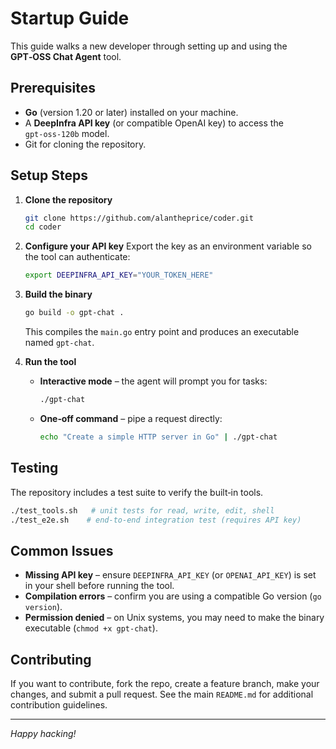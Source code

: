 # Startup Guide

This guide walks a new developer through setting up and using the **GPT‑OSS Chat Agent** tool.

## Prerequisites
- **Go** (version 1.20 or later) installed on your machine.
- A **DeepInfra API key** (or compatible OpenAI key) to access the `gpt‑oss‑120b` model.
- Git for cloning the repository.

## Setup Steps
1. **Clone the repository**
   ```bash
   git clone https://github.com/alantheprice/coder.git
   cd coder
   ```

2. **Configure your API key**
   Export the key as an environment variable so the tool can authenticate:
   ```bash
   export DEEPINFRA_API_KEY="YOUR_TOKEN_HERE"
   ```

3. **Build the binary**
   ```bash
   go build -o gpt-chat .
   ```
   This compiles the `main.go` entry point and produces an executable named `gpt-chat`.

4. **Run the tool**
   - **Interactive mode** – the agent will prompt you for tasks:
     ```bash
     ./gpt-chat
     ```
   - **One‑off command** – pipe a request directly:
     ```bash
     echo "Create a simple HTTP server in Go" | ./gpt-chat
     ```

## Testing
The repository includes a test suite to verify the built‑in tools.
```bash
./test_tools.sh   # unit tests for read, write, edit, shell
./test_e2e.sh    # end‑to‑end integration test (requires API key)
```

## Common Issues
- **Missing API key** – ensure `DEEPINFRA_API_KEY` (or `OPENAI_API_KEY`) is set in your shell before running the tool.
- **Compilation errors** – confirm you are using a compatible Go version (`go version`).
- **Permission denied** – on Unix systems, you may need to make the binary executable (`chmod +x gpt-chat`).

## Contributing
If you want to contribute, fork the repo, create a feature branch, make your changes, and submit a pull request. See the main `README.md` for additional contribution guidelines.

---
*Happy hacking!*